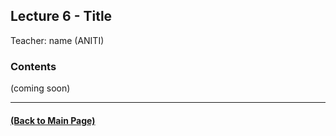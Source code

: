 ## Lecture 6 - Title
Teacher: name (ANITI)



### Contents

(coming soon)

---
#### [(Back to Main Page)](../index.md)
